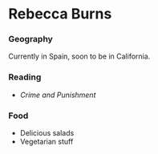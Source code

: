 # Rebecca Burns
### Geography
Currently in Spain, soon to be in California.
### Reading
- *Crime and Punishment*
### Food
- Delicious salads
- Vegetarian stuff 

